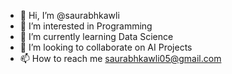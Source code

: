 - 👋 Hi, I’m @saurabhkawli
- 👀 I’m interested in Programming
- 🌱 I’m currently learning Data Science
- 💞️ I’m looking to collaborate on AI Projects
- 📫 How to reach me saurabhkawli05@gmail.com

<!---
saurabhkawli/saurabhkawli is a ✨ special ✨ repository because its `README.md` (this file) appears on your GitHub profile.
You can click the Preview link to take a look at your changes.
--->
